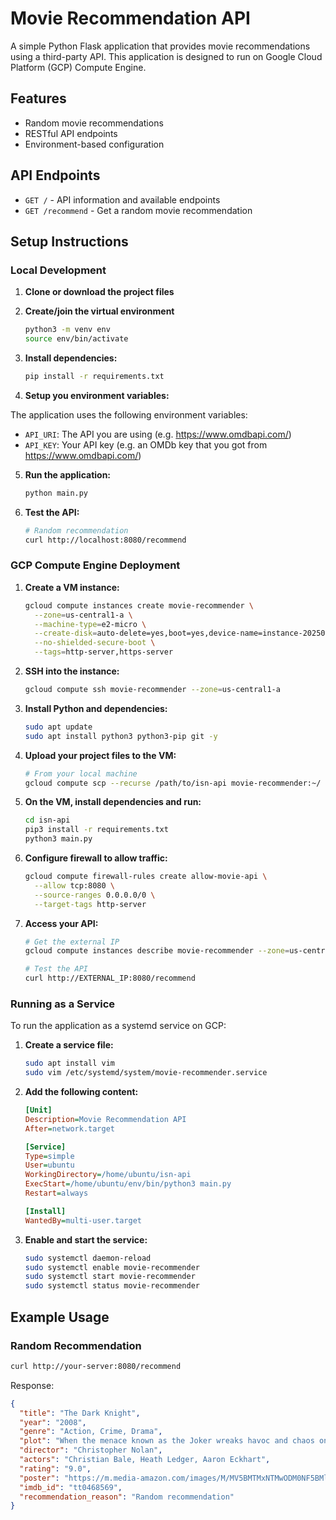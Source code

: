 # Movie Recommendation API

A simple Python Flask application that provides movie recommendations using a third-party API. This application is designed to run on Google Cloud Platform (GCP) Compute Engine.

## Features

- Random movie recommendations
- RESTful API endpoints
- Environment-based configuration

## API Endpoints

- `GET /` - API information and available endpoints
- `GET /recommend` - Get a random movie recommendation

## Setup Instructions

### Local Development

1. **Clone or download the project files**

2. **Create/join the virtual environment**
   ```bash
   python3 -m venv env
   source env/bin/activate
   ```

3. **Install dependencies:**
   ```bash
   pip install -r requirements.txt
   ```

4. **Setup you environment variables:**

The application uses the following environment variables:

- `API_URI`: The API you are using (e.g. https://www.omdbapi.com/)
- `API_KEY`: Your API key (e.g. an OMDb key that you got from https://www.omdbapi.com/)

5. **Run the application:**
   ```bash
   python main.py
   ```

6. **Test the API:**
   ```bash
   # Random recommendation
   curl http://localhost:8080/recommend
   ```

### GCP Compute Engine Deployment

1. **Create a VM instance:**
   ```bash
   gcloud compute instances create movie-recommender \
     --zone=us-central1-a \
     --machine-type=e2-micro \
     --create-disk=auto-delete=yes,boot=yes,device-name=instance-20250912-200551,image=projects/ubuntu-os-cloud/global/images/ubuntu-minimal-2504-plucky-amd64-v20250911,mode=rw,size=10,type=pd-balanced \
     --no-shielded-secure-boot \
     --tags=http-server,https-server
   ```

2. **SSH into the instance:**
   ```bash
   gcloud compute ssh movie-recommender --zone=us-central1-a
   ```

3. **Install Python and dependencies:**
   ```bash
   sudo apt update
   sudo apt install python3 python3-pip git -y
   ```

4. **Upload your project files to the VM:**
   ```bash
   # From your local machine
   gcloud compute scp --recurse /path/to/isn-api movie-recommender:~/ --zone=us-central1-a
   ```

5. **On the VM, install dependencies and run:**
   ```bash
   cd isn-api
   pip3 install -r requirements.txt
   python3 main.py
   ```

6. **Configure firewall to allow traffic:**
   ```bash
   gcloud compute firewall-rules create allow-movie-api \
     --allow tcp:8080 \
     --source-ranges 0.0.0.0/0 \
     --target-tags http-server
   ```

7. **Access your API:**
   ```bash
   # Get the external IP
   gcloud compute instances describe movie-recommender --zone=us-central1-a --format='get(networkInterfaces[0].accessConfigs[0].natIP)'
   
   # Test the API
   curl http://EXTERNAL_IP:8080/recommend
   ```

### Running as a Service

To run the application as a systemd service on GCP:

1. **Create a service file:**
   ```bash
   sudo apt install vim
   sudo vim /etc/systemd/system/movie-recommender.service
   ```

2. **Add the following content:**
   ```ini
   [Unit]
   Description=Movie Recommendation API
   After=network.target

   [Service]
   Type=simple
   User=ubuntu
   WorkingDirectory=/home/ubuntu/isn-api
   ExecStart=/home/ubuntu/env/bin/python3 main.py
   Restart=always

   [Install]
   WantedBy=multi-user.target
   ```

3. **Enable and start the service:**
   ```bash
   sudo systemctl daemon-reload
   sudo systemctl enable movie-recommender
   sudo systemctl start movie-recommender
   sudo systemctl status movie-recommender
   ```

## Example Usage

### Random Recommendation
```bash
curl http://your-server:8080/recommend
```

Response:
```json
{
  "title": "The Dark Knight",
  "year": "2008",
  "genre": "Action, Crime, Drama",
  "plot": "When the menace known as the Joker wreaks havoc and chaos on the people of Gotham...",
  "director": "Christopher Nolan",
  "actors": "Christian Bale, Heath Ledger, Aaron Eckhart",
  "rating": "9.0",
  "poster": "https://m.media-amazon.com/images/M/MV5BMTMxNTMwODM0NF5BMl5BanBnXkFtZTcwODAyMTk2Mw@@._V1_SX300.jpg",
  "imdb_id": "tt0468569",
  "recommendation_reason": "Random recommendation"
}
```
